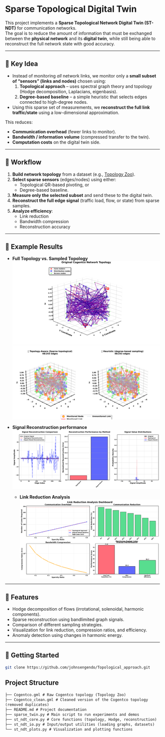 # Sparse Topological Digital Twin

This project implements a **Sparse Topological Network Digital Twin (ST-NDT)** for communication networks.  
The goal is to reduce the amount of information that must be exchanged between the **physical network** and its **digital twin**, while still being able to reconstruct the full network state with good accuracy.

---

## 🔹 Key Idea
- Instead of monitoring *all* network links, we monitor only a **small subset of “sensors” (links and nodes)** chosen using:
  1. **Topological approach** – uses spectral graph theory and topology (Hodge decomposition, Laplacians, eigenbasis).
  2. **Degree-based baseline** – a simple heuristic that selects edges connected to high-degree nodes.
- Using this sparse set of measurements, we **reconstruct the full link traffic/state** using a low-dimensional approximation.

This reduces:
- **Communication overhead** (fewer links to monitor).  
- **Bandwidth / information volume** (compressed transfer to the twin).  
- **Computation costs** on the digital twin side.  

---

## 🔹 Workflow
1. **Build network topology** from a dataset (e.g., [Topology Zoo](https://github.com/afourmy/3D-internet-zoo/tree/master)).
2. **Select sparse sensors** (edges/nodes) using either:
   - Topological QR-based pivoting, or  
   - Degree-based baseline.  
3. **Measure only the selected subset** and send these to the digital twin.  
4. **Reconstruct the full edge signal** (traffic load, flow, or state) from sparse samples.  
5. **Analyze efficiency**:
   - Link reduction
   - Bandwidth compression
   - Reconstruction accuracy

---

## 🔹 Example Results
- **Full Topology vs. Sampled Topology**  
  ![full_topology](images/Figure_4.png)  
  ![sampled_topology_topological](images/Figure_5.png)  

- **Signal Reconstruction performance**  
  ![reduction_dashboard](images/Figure_8.png)

  - **Link Reduction Analysis**  
  ![reduction_dashboard](images/Figure_1.png)
---

## 🔹 Features
- Hodge decomposition of flows (irrotational, solenoidal, harmonic components).  
- Sparse reconstruction using bandlimited graph signals.  
- Comparison of different sampling strategies.  
- Visualization for link reduction, compression ratios, and efficiency.  
- Anomaly detection using changes in harmonic energy.  

---
## 🔹 Getting Started

```bash
git clone https://github.com/johnsengendo/Topological_approach.git

```

## Project Structure
```
├── Cogentco.gml # Raw Cogentco topology (Topology Zoo)
├── Cogentco_clean.gml # Cleaned version of the Cogentco topology (removed duplicates)
├── README.md # Project documentation
├── sparse_twin.py # Main script to run experiments and demos
├── st_ndt_core.py # Core functions (topology, Hodge, reconstruction)
├── st_ndt_io.py # Input/output utilities (loading graphs, datasets)
└── st_ndt_plots.py # Visualization and plotting functions
```

